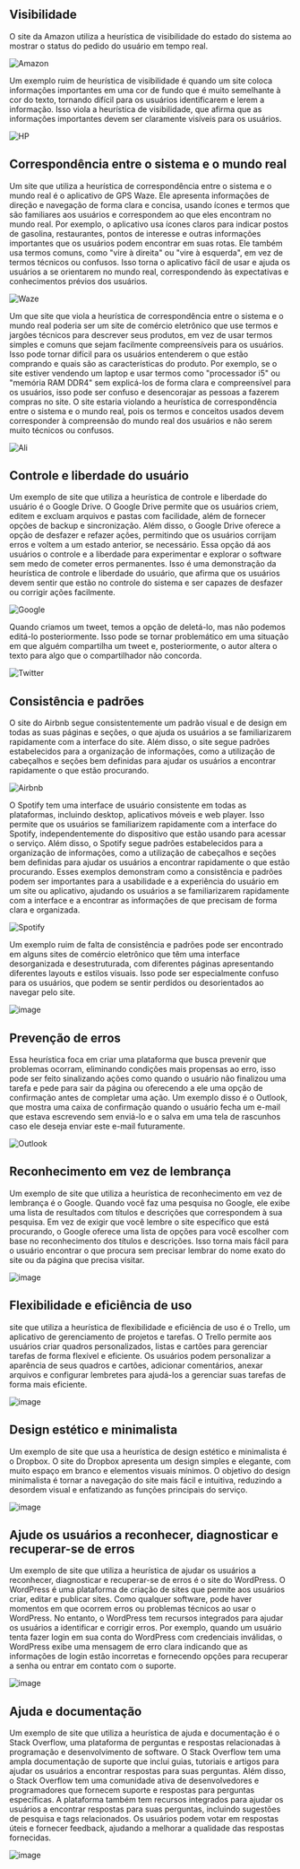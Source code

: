 <h2>Visibilidade</h2>

O site da Amazon utiliza a heurística de visibilidade do estado do sistema ao mostrar o status do pedido do usuário em tempo real.

![Amazon](https://github.com/BrenerReis/Bertoti/assets/101937633/93bc1dd5-22a9-4c01-b1bd-664872b9557d)

Um exemplo ruim de heurística de visibilidade é quando um site coloca informações importantes em uma cor de fundo que é muito semelhante à cor do texto, tornando difícil para os usuários identificarem e lerem a informação. Isso viola a heurística de visibilidade, que afirma que as informações importantes devem ser claramente visíveis para os usuários.

![HP](https://github.com/BrenerReis/Bertoti/assets/101937633/fb57086b-a913-486a-bdec-2d9a32deabb0)

<h2>Correspondência entre o sistema e o mundo real</h2>

Um site que utiliza a heurística de correspondência entre o sistema e o mundo real é o aplicativo de GPS Waze. Ele apresenta informações de direção e navegação de forma clara e concisa, usando ícones e termos que são familiares aos usuários e correspondem ao que eles encontram no mundo real.
Por exemplo, o aplicativo usa ícones claros para indicar postos de gasolina, restaurantes, pontos de interesse e outras informações importantes que os usuários podem encontrar em suas rotas. Ele também usa termos comuns, como "vire à direita" ou "vire à esquerda", em vez de termos técnicos ou confusos. Isso torna o aplicativo fácil de usar e ajuda os usuários a se orientarem no mundo real, correspondendo às expectativas e conhecimentos prévios dos usuários.

![Waze](https://github.com/BrenerReis/Bertoti/assets/101937633/eca18ad1-bde5-4057-97f1-4b274f59b7f6)

Um que site que viola a heurística de correspondência entre o sistema e o mundo real poderia ser um site de comércio eletrônico que use termos e jargões técnicos para descrever seus produtos, em vez de usar termos simples e comuns que sejam facilmente compreensíveis para os usuários.
Isso pode tornar difícil para os usuários entenderem o que estão comprando e quais são as características do produto. Por exemplo, se o site estiver vendendo um laptop e usar termos como "processador i5" ou "memória RAM DDR4" sem explicá-los de forma clara e compreensível para os usuários, isso pode ser confuso e desencorajar as pessoas a fazerem compras no site. O site estaria violando a heurística de correspondência entre o sistema e o mundo real, pois os termos e conceitos usados devem corresponder à compreensão do mundo real dos usuários e não serem muito técnicos ou confusos.

![Ali](https://github.com/BrenerReis/Bertoti/assets/101937633/9abaa099-11be-4876-a4aa-4177b0854531)

<h2>Controle e liberdade do usuário</h2>

Um exemplo de site que utiliza a heurística de controle e liberdade do usuário é o Google Drive. O Google Drive permite que os usuários criem, editem e excluam arquivos e pastas com facilidade, além de fornecer opções de backup e sincronização.
Além disso, o Google Drive oferece a opção de desfazer e refazer ações, permitindo que os usuários corrijam erros e voltem a um estado anterior, se necessário. Essa opção dá aos usuários o controle e a liberdade para experimentar e explorar o software sem medo de cometer erros permanentes. Isso é uma demonstração da heurística de controle e liberdade do usuário, que afirma que os usuários devem sentir que estão no controle do sistema e ser capazes de desfazer ou corrigir ações facilmente.

![Google](https://github.com/BrenerReis/Bertoti/assets/101937633/64a3c6a2-11bf-42ea-8daf-7a1e39a8e051)

Quando criamos um tweet, temos a opção de deletá-lo, mas não podemos editá-lo posteriormente. Isso pode se tornar problemático em uma situação em que alguém compartilha um tweet e, posteriormente, o autor altera o texto para algo que o compartilhador não concorda.

![Twitter](https://github.com/BrenerReis/Bertoti/assets/101937633/5abec82f-c058-4a63-b694-a3efd5f10b74)

<h2>Consistência e padrões</h2>

O site do Airbnb segue consistentemente um padrão visual e de design em todas as suas páginas e seções, o que ajuda os usuários a se familiarizarem rapidamente com a interface do site. Além disso, o site segue padrões estabelecidos para a organização de informações, como a utilização de cabeçalhos e seções bem definidas para ajudar os usuários a encontrar rapidamente o que estão procurando.

![Airbnb](https://github.com/BrenerReis/Bertoti/assets/101937633/74278fe7-19c1-4d24-a9b4-ac5058c1b129)

O Spotify tem uma interface de usuário consistente em todas as plataformas, incluindo desktop, aplicativos móveis e web player. Isso permite que os usuários se familiarizem rapidamente com a interface do Spotify, independentemente do dispositivo que estão usando para acessar o serviço. Além disso, o Spotify segue padrões estabelecidos para a organização de informações, como a utilização de cabeçalhos e seções bem definidas para ajudar os usuários a encontrar rapidamente o que estão procurando. Esses exemplos demonstram como a consistência e padrões podem ser importantes para a usabilidade e a experiência do usuário em um site ou aplicativo, ajudando os usuários a se familiarizarem rapidamente com a interface e a encontrar as informações de que precisam de forma clara e organizada.

![Spotify](https://github.com/BrenerReis/Bertoti/assets/101937633/555e56e8-c0d6-46a1-a5b5-b98e9e93b0fc)

Um exemplo ruim de falta de consistência e padrões pode ser encontrado em alguns sites de comércio eletrônico que têm uma interface desorganizada e desestruturada, com diferentes páginas apresentando diferentes layouts e estilos visuais. Isso pode ser especialmente confuso para os usuários, que podem se sentir perdidos ou desorientados ao navegar pelo site.

![image](https://github.com/BrenerReis/Bertoti/assets/101937633/76e2789b-1e40-4674-97f4-25d1a33f9fe2)

<h2>Prevenção de erros</h2>

Essa heurística foca em criar uma plataforma que busca prevenir que problemas ocorram, eliminando condições mais propensas ao erro, isso pode ser feito sinalizando ações como quando o usuário não finalizou uma tarefa e pede para sair da página ou oferecendo a ele uma opção de confirmação antes de completar uma ação.
Um exemplo disso é o Outlook, que mostra uma caixa de confirmação quando o usuário fecha um e-mail que estava escrevendo sem enviá-lo e o salva em uma tela de rascunhos caso ele deseja enviar este e-mail futuramente.

![Outlook](https://github.com/BrenerReis/Bertoti/assets/101937633/56f205ff-9f0c-4d09-b973-154e63ef15eb)

<h2>Reconhecimento em vez de lembrança</h2>

Um exemplo de site que utiliza a heurística de reconhecimento em vez de lembrança é o Google. Quando você faz uma pesquisa no Google, ele exibe uma lista de resultados com títulos e descrições que correspondem à sua pesquisa. Em vez de exigir que você lembre o site específico que está procurando, o Google oferece uma lista de opções para você escolher com base no reconhecimento dos títulos e descrições. Isso torna mais fácil para o usuário encontrar o que procura sem precisar lembrar do nome exato do site ou da página que precisa visitar.

![image](https://github.com/BrenerReis/Bertoti/assets/101937633/0a130cd2-9695-44bc-8ab8-ece45b8e3db9)

<h2>Flexibilidade e eficiência de uso</h2>

site que utiliza a heurística de flexibilidade e eficiência de uso é o Trello, um aplicativo de gerenciamento de projetos e tarefas.
O Trello permite aos usuários criar quadros personalizados, listas e cartões para gerenciar tarefas de forma flexível e eficiente. Os usuários podem personalizar a aparência de seus quadros e cartões, adicionar comentários, anexar arquivos e configurar lembretes para ajudá-los a gerenciar suas tarefas de forma mais eficiente.

![image](https://github.com/BrenerReis/Bertoti/assets/101937633/4f2d7949-216e-4fd4-aaee-b3802d65bb49)


<h2>Design estético e minimalista</h2>

Um exemplo de site que usa a heurística de design estético e minimalista é o Dropbox.
O site do Dropbox apresenta um design simples e elegante, com muito espaço em branco e elementos visuais mínimos. O objetivo do design minimalista é tornar a navegação do site mais fácil e intuitiva, reduzindo a desordem visual e enfatizando as funções principais do serviço.

![image](https://github.com/BrenerReis/Bertoti/assets/101937633/9fc6cc2b-89f1-4701-bdc0-b082f3c7d72d)

<h2>Ajude os usuários a reconhecer, diagnosticar e recuperar-se de erros</h2>

Um exemplo de site que utiliza a heurística de ajudar os usuários a reconhecer, diagnosticar e recuperar-se de erros é o site do WordPress.
O WordPress é uma plataforma de criação de sites que permite aos usuários criar, editar e publicar sites. Como qualquer software, pode haver momentos em que ocorrem erros ou problemas técnicos ao usar o WordPress.
No entanto, o WordPress tem recursos integrados para ajudar os usuários a identificar e corrigir erros. Por exemplo, quando um usuário tenta fazer login em sua conta do WordPress com credenciais inválidas, o WordPress exibe uma mensagem de erro clara indicando que as informações de login estão incorretas e fornecendo opções para recuperar a senha ou entrar em contato com o suporte.

![image](https://github.com/BrenerReis/Bertoti/assets/101937633/89342f23-551f-4251-8ee8-1745feaa40b5)


<h2>Ajuda e documentação</h2>

Um exemplo de site que utiliza a heurística de ajuda e documentação é o Stack Overflow, uma plataforma de perguntas e respostas relacionadas à programação e desenvolvimento de software.
O Stack Overflow tem uma ampla documentação de suporte que inclui guias, tutoriais e artigos para ajudar os usuários a encontrar respostas para suas perguntas. Além disso, o Stack Overflow tem uma comunidade ativa de desenvolvedores e programadores que fornecem suporte e respostas para perguntas específicas.
A plataforma também tem recursos integrados para ajudar os usuários a encontrar respostas para suas perguntas, incluindo sugestões de pesquisa e tags relacionados. Os usuários podem votar em respostas úteis e fornecer feedback, ajudando a melhorar a qualidade das respostas fornecidas.

![image](https://github.com/BrenerReis/Bertoti/assets/101937633/93704144-3727-4c75-85c5-665bc4f61002)

